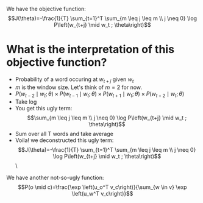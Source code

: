 We have the objective function:
$$J(\theta)=-\frac{1}{T} \sum_{t=1}^T \sum_{m \leq j \leq m \\ j \neq 0} \log P\left(w_{t+j} \mid w_t ; \theta\right)$$

# What is the interpretation of this objective function?
- Probability of a word occuring at $w_{t+j}$ given $w_t$
- $m$ is the window size. Let's think of $m=2$ for now.
- $P\left(w_{t-2} \mid w_t ; \theta\right) \times P\left(w_{t-1} \mid w_t ; \theta\right)\times P\left(w_{t+1} \mid w_t ; \theta\right) \times P\left(w_{t+2} \mid w_t ; \theta\right)$
- Take $\log$
- You get this ugly term: $$\sum_{m \leq j \leq m \\ j \neq 0} \log P\left(w_{t+j} \mid w_t ; \theta\right)$$
- Sum over all T words and take average
- Voila! we deconstructed this ugly term:
$$J(\theta)=-\frac{1}{T} \sum_{t=1}^T \sum_{m \leq j \leq m \\ j \neq 0} \log P\left(w_{t+j} \mid w_t ; \theta\right)$$\


We have another not-so-ugly function:
$$P(o \mid c)=\frac{\exp \left(u_o^T v_c\right)}{\sum_{w \in v} \exp \left(u_w^T v_c\right)}$$




 